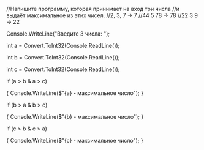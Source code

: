 //Напишите программу, которая принимает на вход три числа 
//и выдаёт максимальное из этих чисел.
//2, 3, 7 -> 7
//44 5 78 -> 78
//22 3 9 -> 22

Console.WriteLine("Введите 3 числа: ");

int a = Convert.ToInt32(Console.ReadLine());

int b = Convert.ToInt32(Console.ReadLine());

int c = Convert.ToInt32(Console.ReadLine());

if (a > b & a > c)

{
    Console.WriteLine($"{a} - максимальное число");
}

if (b > a & b > c)

{
    Console.WriteLine($"{b} - максимальное число");
}

if (c > b & c > a)

{
    Console.WriteLine($"{c} - максимальное число");
}
